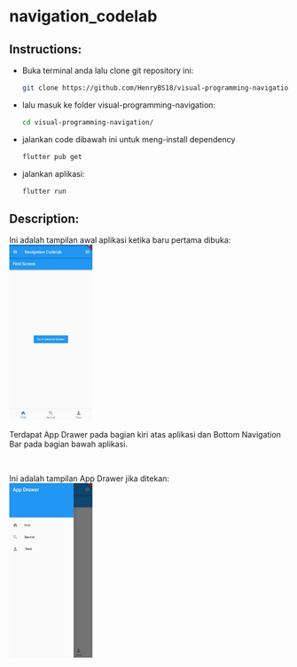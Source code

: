 # navigation_codelab

## Instructions:
- Buka terminal anda lalu clone git repository ini:

  ```sh
  git clone https://github.com/HenryBS18/visual-programming-navigation.git
  ```

- lalu masuk ke folder visual-programming-navigation:
  ```sh
  cd visual-programming-navigation/
  ```

- jalankan code dibawah ini untuk meng-install dependency
  ```sh
  flutter pub get
  ```

- jalankan aplikasi:
  ```sh
  flutter run
  ```

## Description:
Ini adalah tampilan awal aplikasi ketika baru pertama dibuka:
<br>
<img src="./docs-pictures/app.jpg" width="150" title="Navigation Codelab">

Terdapat App Drawer pada bagian kiri atas aplikasi dan Bottom Navigation Bar pada bagian bawah aplikasi.

<br>

Ini adalah tampilan App Drawer jika ditekan:
<br>
<img src="./docs-pictures/app drawer.jpg" width="150" title="App Drawer">